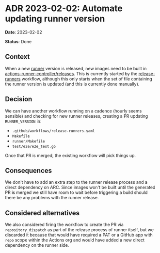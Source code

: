 # ADR 2023-02-02: Automate updating runner version

**Date**: 2023-02-02

**Status**: Done

## Context

When a new [runner](https://github.com/actions/runner) version is released, new
images need to be built in
[actions-runner-controller/releases](https://github.com/actions-runner-controller/releases).
This is currently started by the
[release-runners](https://github.com/actions/actions-runner-controller/blob/master/.github/workflows/release-runners.yaml)
workflow, although this only starts when the set of file containing the runner
version is updated (and this is currently done manually).

## Decision

We can have another workflow running on a cadence (hourly seems sensible) and checking for new runner
releases, creating a PR updating `RUNNER_VERSION` in:

- `.github/workflows/release-runners.yaml`
- `Makefile`
- `runner/Makefile`
- `test/e2e/e2e_test.go`

Once that PR is merged, the existing workflow will pick things up.

## Consequences

We don't have to add an extra step to the runner release process and a direct
dependency on ARC. Since images won't be built until the generated PR is merged
we still have room to wait before triggering a build should there be any
problems with the runner release.

## Considered alternatives

We also considered firing the workflow to create the PR via
`repository_dispatch` as part of the release process of runner itself, but we
discarded it because that would have required a PAT or a GitHub app with `repo`
scope within the Actions org and would have added a new direct dependency on the
runner side.
